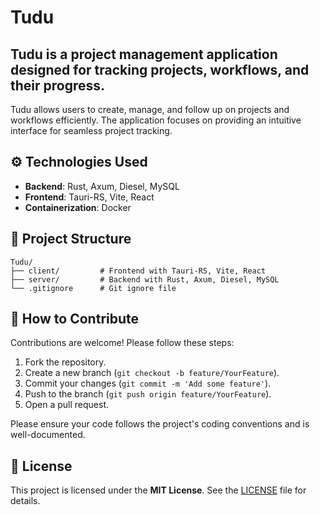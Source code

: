 # Tudu

**Tudu** is a project management application designed for tracking projects, workflows, and their progress.
--
Tudu allows users to create, manage, and follow up on projects and workflows efficiently. The application focuses on providing an intuitive interface for seamless project tracking.

## ⚙️ Technologies Used

- **Backend**: Rust, Axum, Diesel, MySQL
- **Frontend**: Tauri-RS, Vite, React
- **Containerization**: Docker

## 📂 Project Structure

```
Tudu/
├── client/         # Frontend with Tauri-RS, Vite, React
├── server/         # Backend with Rust, Axum, Diesel, MySQL
└── .gitignore      # Git ignore file
```

## 🤝 How to Contribute

Contributions are welcome! Please follow these steps:

1. Fork the repository.
2. Create a new branch (`git checkout -b feature/YourFeature`).
3. Commit your changes (`git commit -m 'Add some feature'`).
4. Push to the branch (`git push origin feature/YourFeature`).
5. Open a pull request.

Please ensure your code follows the project's coding conventions and is well-documented.

## 📜 License

This project is licensed under the **MIT License**. See the [LICENSE](./LICENSE) file for details.
